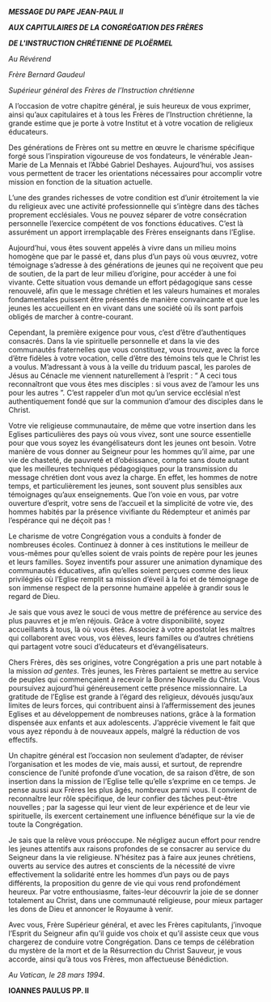 ***MESSAGE DU PAPE JEAN-PAUL II***

***AUX CAPITULAIRES DE LA CONGRÉGATION DES FRÈRES***

***DE L'INSTRUCTION CHRÉTIENNE DE PLOËRMEL***

*Au Révérend*

*Frère Bernard Gaudeul*

*Supérieur général des Frères de l’Instruction chrétienne*

A l’occasion de votre chapitre général, je suis heureux de vous exprimer, ainsi qu’aux capitulaires et à tous les Frères de l’Instruction chrétienne, la grande estime que je porte à votre Institut et à votre vocation de religieux éducateurs.

Des générations de Frères ont su mettre en œuvre le charisme spécifique forgé sous l’inspiration vigoureuse de vos fondateurs, le vénérable Jean-Marie de La Mennais et l’Abbé Gabriel Deshayes. Aujourd’hui, vos assises vous permettent de tracer les orientations nécessaires pour accomplir votre mission en fonction de la situation actuelle.

L’une des grandes richesses de votre condition est d’unir étroitement la vie du religieux avec une activité professionnelle qui s’intègre dans des tâches proprement ecclésiales. Vous ne pouvez séparer de votre consécration personnelle l’exercice compétent de vos fonctions éducatives. C’est là assurément un apport irremplaçable des Frères enseignants dans l’Eglise.

Aujourd’hui, vous êtes souvent appelés à vivre dans un milieu moins homogène que par le passé et, dans plus d’un pays où vous œuvrez, votre témoignage s’adresse à des générations de jeunes qui ne reçoivent que peu de soutien, de la part de leur milieu d’origine, pour accéder à une foi vivante. Cette situation vous demande un effort pédagogique sans cesse renouvelé, afin que le message chrétien et les valeurs humaines et morales fondamentales puissent être présentés de manière convaincante et que les jeunes les accueillent en en vivant dans une société où ils sont parfois obligés de marcher à contre-courant.

Cependant, la première exigence pour vous, c’est d’être d’authentiques consacrés. Dans la vie spirituelle personnelle et dans la vie des communautés fraternelles que vous constituez, vous trouvez, avec la force d’être fidèles à votre vocation, celle d’être des témoins tels que le Christ les a voulus. M’adressant à vous à la veille du triduum pascal, les paroles de Jésus au Cénacle me viennent naturellement à l’esprit : “ A ceci tous reconnaîtront que vous êtes mes disciples : si vous avez de l’amour les uns pour les autres ”. C’est rappeler d’un mot qu’un service ecclésial n’est authentiquement fondé que sur la communion d’amour des disciples dans le Christ.

Votre vie religieuse communautaire, de même que votre insertion dans les Eglises particulières des pays où vous vivez, sont une source essentielle pour que vous soyez les évangélisateurs dont les jeunes ont besoin. Votre manière de vous donner au Seigneur pour les hommes qu’il aime, par une vie de chasteté, de pauvreté et d’obéissance, compte sans doute autant que les meilleures techniques pédagogiques pour la transmission du message chrétien dont vous avez la charge. En effet, les hommes de notre temps, et particulièrement les jeunes, sont souvent plus sensibles aux témoignages qu’aux enseignements. Que l’on voie en vous, par votre ouverture d’esprit, votre sens de l’accueil et la simplicité de votre vie, des hommes habités par la présence vivifiante du Rédempteur et animés par l’espérance qui ne déçoit pas !

Le charisme de votre Congrégation vous a conduits à fonder de nombreuses écoles. Continuez à donner à ces institutions le meilleur de vous-mêmes pour qu’elles soient de vrais points de repère pour les jeunes et leurs familles. Soyez inventifs pour assurer une animation dynamique des communautés éducatives, afin qu’elles soient perçues comme des lieux privilégiés où l’Eglise remplit sa mission d’éveil à la foi et de témoignage de son immense respect de la personne humaine appelée à grandir sous le regard de Dieu.

Je sais que vous avez le souci de vous mettre de préférence au service des plus pauvres et je m’en réjouis. Grâce à votre disponibilité, soyez accueillants à tous, là où vous êtes. Associez à votre apostolat les maîtres qui collaborent avec vous, vos élèves, leurs familles ou d’autres chrétiens qui partagent votre souci d’éducateurs et d’évangélisateurs.

Chers Frères, dès ses origines, votre Congrégation a pris une part notable à la mission *ad gentes*. Très jeunes, les Frères partaient se mettre au service de peuples qui commençaient à recevoir la Bonne Nouvelle du Christ. Vous poursuivez aujourd’hui généreusement cette présence missionnaire. La gratitude de l’Eglise est grande à l’égard des religieux, dévoués jusqu’aux limites de leurs forces, qui contribuent ainsi à l’affermissement des jeunes Eglises et au développement de nombreuses nations, grâce à la formation dispensée aux enfants et aux adolescents. J’apprécie vivement le fait que vous ayez répondu à de nouveaux appels, malgré la réduction de vos effectifs.

Un chapitre général est l’occasion non seulement d’adapter, de réviser l’organisation et les modes de vie, mais aussi, et surtout, de reprendre conscience de l’unité profonde d’une vocation, de sa raison d’être, de son insertion dans la mission de l’Eglise telle qu’elle s’exprime en ce temps. Je pense aussi aux Frères les plus âgés, nombreux parmi vous. Il convient de reconnaître leur rôle spécifique, de leur confier des tâches peut-être nouvelles ; par la sagesse qui leur vient de leur expérience et de leur vie spirituelle, ils exercent certainement une influence bénéfique sur la vie de toute la Congrégation.

Je sais que la relève vous préoccupe. Ne négligez aucun effort pour rendre les jeunes attentifs aux raisons profondes de se consacrer au service du Seigneur dans la vie religieuse. N’hésitez pas à faire aux jeunes chrétiens, ouverts au service des autres et conscients de la nécessité de vivre effectivement la solidarité entre les hommes d’un pays ou de pays différents, la proposition du genre de vie qui vous rend profondément heureux. Par votre enthousiasme, faites-leur découvrir la joie de se donner totalement au Christ, dans une communauté religieuse, pour mieux partager les dons de Dieu et annoncer le Royaume à venir.

Avec vous, Frère Supérieur général, et avec les Frères capitulants, j’invoque l’Esprit du Seigneur afin qu’il guide vos choix et qu’il assiste ceux que vous chargerez de conduire votre Congrégation. Dans ce temps de célébration du mystère de la mort et de la Résurrection du Christ Sauveur, je vous accorde, ainsi qu’à tous vos Frères, mon affectueuse Bénédiction.

*Au Vatican, le 28 mars 1994*.

**IOANNES PAULUS PP. II**